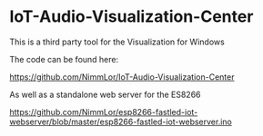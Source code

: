 # IoT-Audio-Visualization-Center

This is a third party tool for the Visualization for Windows

The code can be found here:

https://github.com/NimmLor/IoT-Audio-Visualization-Center

As well as a standalone web server for the ES8266

https://github.com/NimmLor/esp8266-fastled-iot-webserver/blob/master/esp8266-fastled-iot-webserver.ino

